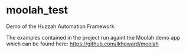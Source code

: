 # moolah_test
Demo of the Huzzah Automation Framework

The examples contained in the project run againt the Moolah demo app which can be found here: https://github.com/lkhoward/moolah

